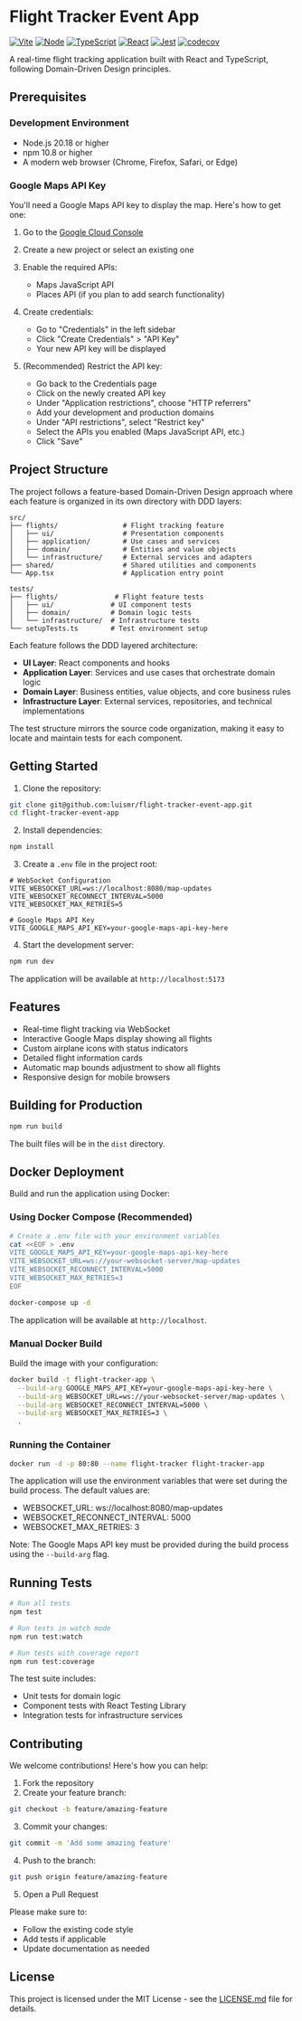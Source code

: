 # Flight Tracker Event App

[![Vite](https://img.shields.io/badge/Vite-5.1.x-646CFF?logo=vite)](https://vitejs.dev/)
[![Node](https://img.shields.io/badge/Node-20.11-339933?logo=node.js)](https://nodejs.org/)
[![TypeScript](https://img.shields.io/badge/TypeScript-7.0.x-blue?logo=typescript)](https://www.typescriptlang.org/)
[![React](https://img.shields.io/badge/React-18.2-61DAFB?logo=react)](https://reactjs.org/)
[![Jest](https://img.shields.io/badge/Jest-6.4.x-C21325?logo=jest)](https://jestjs.io/)
[![codecov](https://codecov.io/gh/luismr/flight-tracker-event-app/branch/main/graph/badge.svg)](https://codecov.io/gh/luismr/flight-tracker-event-app)

A real-time flight tracking application built with React and TypeScript, following Domain-Driven Design principles.

## Prerequisites

### Development Environment
- Node.js 20.18 or higher
- npm 10.8 or higher
- A modern web browser (Chrome, Firefox, Safari, or Edge)

### Google Maps API Key
You'll need a Google Maps API key to display the map. Here's how to get one:

1. Go to the [Google Cloud Console](https://console.cloud.google.com/)
2. Create a new project or select an existing one
3. Enable the required APIs:
   - Maps JavaScript API
   - Places API (if you plan to add search functionality)
4. Create credentials:
   - Go to "Credentials" in the left sidebar
   - Click "Create Credentials" > "API Key"
   - Your new API key will be displayed

5. (Recommended) Restrict the API key:
   - Go back to the Credentials page
   - Click on the newly created API key
   - Under "Application restrictions", choose "HTTP referrers"
   - Add your development and production domains
   - Under "API restrictions", select "Restrict key"
   - Select the APIs you enabled (Maps JavaScript API, etc.)
   - Click "Save"

## Project Structure

The project follows a feature-based Domain-Driven Design approach where each feature is organized in its own directory with DDD layers:

```
src/
├── flights/                # Flight tracking feature
│   ├── ui/                 # Presentation components
│   ├── application/        # Use cases and services
│   ├── domain/             # Entities and value objects
│   └── infrastructure/     # External services and adapters
├── shared/                 # Shared utilities and components
└── App.tsx                 # Application entry point

tests/
├── flights/              # Flight feature tests
│   ├── ui/              # UI component tests
│   ├── domain/          # Domain logic tests
│   └── infrastructure/  # Infrastructure tests
└── setupTests.ts        # Test environment setup
```

Each feature follows the DDD layered architecture:
- **UI Layer**: React components and hooks
- **Application Layer**: Services and use cases that orchestrate domain logic
- **Domain Layer**: Business entities, value objects, and core business rules
- **Infrastructure Layer**: External services, repositories, and technical implementations

The test structure mirrors the source code organization, making it easy to locate and maintain tests for each component.

## Getting Started

1. Clone the repository:
```bash
git clone git@github.com:luismr/flight-tracker-event-app.git
cd flight-tracker-event-app
```

2. Install dependencies:
```bash
npm install
```

3. Create a `.env` file in the project root:
```env
# WebSocket Configuration
VITE_WEBSOCKET_URL=ws://localhost:8080/map-updates
VITE_WEBSOCKET_RECONNECT_INTERVAL=5000
VITE_WEBSOCKET_MAX_RETRIES=5

# Google Maps API Key
VITE_GOOGLE_MAPS_API_KEY=your-google-maps-api-key-here
```

4. Start the development server:
```bash
npm run dev
```

The application will be available at `http://localhost:5173`

## Features

- Real-time flight tracking via WebSocket
- Interactive Google Maps display showing all flights
- Custom airplane icons with status indicators
- Detailed flight information cards
- Automatic map bounds adjustment to show all flights
- Responsive design for mobile browsers

## Building for Production

```bash
npm run build
```

The built files will be in the `dist` directory.

## Docker Deployment

Build and run the application using Docker:

### Using Docker Compose (Recommended)

```bash
# Create a .env file with your environment variables
cat <<EOF > .env
VITE_GOOGLE_MAPS_API_KEY=your-google-maps-api-key-here
VITE_WEBSOCKET_URL=ws://your-websocket-server/map-updates
VITE_WEBSOCKET_RECONNECT_INTERVAL=5000
VITE_WEBSOCKET_MAX_RETRIES=3
EOF

docker-compose up -d
```

The application will be available at `http://localhost`.

### Manual Docker Build

Build the image with your configuration:

```bash
docker build -t flight-tracker-app \
  --build-arg GOOGLE_MAPS_API_KEY=your-google-maps-api-key-here \
  --build-arg WEBSOCKET_URL=ws://your-websocket-server/map-updates \
  --build-arg WEBSOCKET_RECONNECT_INTERVAL=5000 \
  --build-arg WEBSOCKET_MAX_RETRIES=3 \
  .
```

### Running the Container

```bash
docker run -d -p 80:80 --name flight-tracker flight-tracker-app
```

The application will use the environment variables that were set during the build process. The default values are:

- WEBSOCKET_URL: ws://localhost:8080/map-updates
- WEBSOCKET_RECONNECT_INTERVAL: 5000
- WEBSOCKET_MAX_RETRIES: 3

Note: The Google Maps API key must be provided during the build process using the `--build-arg` flag.

## Running Tests

```bash
# Run all tests
npm test

# Run tests in watch mode
npm run test:watch

# Run tests with coverage report
npm run test:coverage
```

The test suite includes:
- Unit tests for domain logic
- Component tests with React Testing Library
- Integration tests for infrastructure services

## Contributing

We welcome contributions! Here's how you can help:

1. Fork the repository
2. Create your feature branch:
```bash
git checkout -b feature/amazing-feature
```
3. Commit your changes:
```bash
git commit -m 'Add some amazing feature'
```
4. Push to the branch:
```bash
git push origin feature/amazing-feature
```
5. Open a Pull Request

Please make sure to:
- Follow the existing code style
- Add tests if applicable
- Update documentation as needed

## License

This project is licensed under the MIT License - see the [LICENSE.md](LICENSE.md) file for details. 

